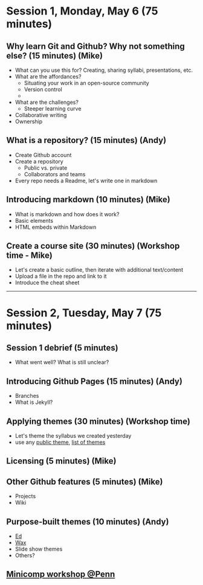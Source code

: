 # Session 1, Monday, May 6 (75 minutes)

## Why learn Git and Github? Why not something else? (15 minutes) (Mike)
- What can you use this for? Creating, sharing syllabi, presentations, etc.
- What are the affordances?
  - Situating your work in an open-source community
  - Version control
  - 
- What are the challenges?
  - Steeper learning curve 
- Collaborative writing
- Ownership

## What is a repository? (15 minutes) (Andy)
- Create Github account
- Create a repository
  - Public vs. private
  - Collaborators and teams
- Every repo needs a Readme, let's write one in markdown

## Introducing markdown (10 minutes) (Mike)
- What is markdown and how does it work?
- Basic elements
- HTML embeds within Markdown

## Create a course site (30 minutes) (Workshop time - Mike)
- Let's create a basic outline, then iterate with additional text/content
- Upload a file in the repo and link to it
- Introduce the cheat sheet

----------

# Session 2, Tuesday, May 7 (75 minutes)

## Session 1 debrief (5 minutes)
- What went well? What is still unclear?

## Introducing Github Pages (15 minutes) (Andy)
- Branches
- What is Jekyll?

## Applying themes (30 minutes) (Workshop time)
- Let's theme the syllabus we created yesterday
- use any [public theme](https://github.blog/2017-11-29-use-any-theme-with-github-pages/), [list of themes](https://github.com/topics/jekyll-theme)

## Licensing (5 minutes) (Mike)

## Other Github features (5 minutes) (Mike)
- Projects
- Wiki

## Purpose-built themes (10 minutes) (Andy)
- [Ed](https://github.com/minicomp/ed)
- [Wax](https://github.com/minicomp/wax/)
- Slide show themes
- Others?

## [Minicomp workshop @Penn](http://web.sas.upenn.edu/dream-lab/2018/09/14/minimal-computing/)


